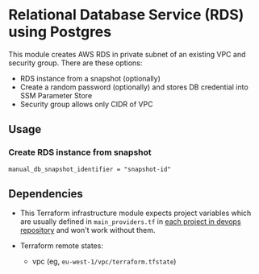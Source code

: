 # Relational Database Service (RDS) using Postgres

This module creates AWS RDS in private subnet of an existing VPC and security group. There are these options:

- RDS instance from a snapshot (optionally)
- Create a random password (optionally) and stores DB credential into SSM Parameter Store
- Security group allows only CIDR of VPC

## Usage

### Create RDS instance from snapshot

`manual_db_snapshot_identifier = "snapshot-id"`

## Dependencies

- This Terraform infrastructure module expects project variables which are usually defined in `main_providers.tf` in [each project in devops repository](https://github.com/TeliaSoneraNorge/devops/tree/master/terraform) and won't work without them.

- Terraform remote states:

  - vpc (eg, `eu-west-1/vpc/terraform.tfstate`)
